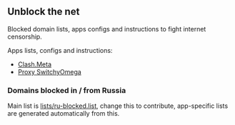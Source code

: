 ## Unblock the net

Blocked domain lists, apps configs and instructions to fight internet censorship.

Apps lists, configs and instructions:

- [Clash.Meta](lists/clash)
- [Proxy SwitchyOmega](lists/switchy-omega)


### Domains blocked in / from Russia

Main list is [lists/ru-blocked.list](lists/ru-blocked.list), change this to contribute, app-specific lists are generated automatically from this.
